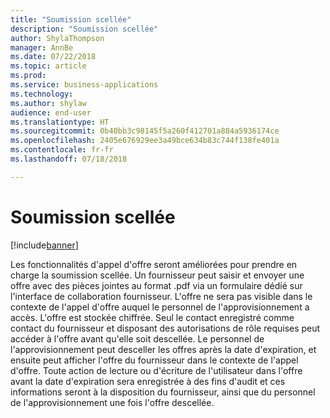 ```yaml
---
title: "Soumission scellée"
description: "Soumission scellée"
author: ShylaThompson
manager: AnnBe
ms.date: 07/22/2018
ms.topic: article
ms.prod: 
ms.service: business-applications
ms.technology: 
ms.author: shylaw
audience: end-user
ms.translationtype: HT
ms.sourcegitcommit: 0b40bb3c98145f5a260f412701a884a5936174ce
ms.openlocfilehash: 2405e676929ee3a49bce634b83c744f138fe401a
ms.contentlocale: fr-fr
ms.lasthandoff: 07/18/2018

---
```


# <a name="sealed-bidding"></a>Soumission scellée 

[!include[banner](../../includes/banner.md)]

Les fonctionnalités d'appel d'offre seront améliorées pour prendre en charge la soumission scellée. Un fournisseur peut saisir et envoyer une offre avec des pièces jointes au format .pdf via un formulaire dédié sur l'interface de collaboration fournisseur. L'offre ne sera pas visible dans le contexte de l'appel d'offre auquel le personnel de l'approvisionnement a accès. L'offre est stockée chiffrée. Seul le contact enregistré comme contact du fournisseur et disposant des autorisations de rôle requises peut accéder à l'offre avant qu'elle soit descellée. Le personnel de l'approvisionnement peut desceller les offres après la date d'expiration, et ensuite peut afficher l'offre du fournisseur dans le contexte de l'appel d'offre. Toute action de lecture ou d'écriture de l'utilisateur dans l'offre avant la date d'expiration sera enregistrée à des fins d'audit et ces informations seront à la disposition du fournisseur, ainsi que du personnel de l'approvisionnement une fois l'offre descellée.  

